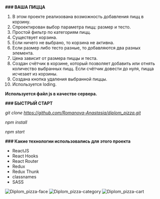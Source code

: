 **### ВАША ПИЦЦА**

1. В этом проекте реализована возможность добавления пицц в корзину.
2. Спроектирован выбор параметра пицц: размер и тесто.
3. Простой фильтр по категориям пицц.
4. Существует корзина.
5. Если ничего не выбрано, то корзина не активна. 
6. Если размер либо тесто разные, то добавляются два разных элемента.
7. Цена зависит от размера пиццы и теста.
8. Создан счётчик в корзине, который позволяет добавить или отнять количество выбранных пицц. Если счётчик довести до нуля, пицца исчезает из корзины.
9. Создана кнопка удаления выбранной пиццы.
10. Используется loding.

**Используется файл js в качестве сервера.**

**### БЫСТРЫЙ СТАРТ**

_git clone https://github.com/Romanova-Anastasia/diplom_pizza.git_

_npm install_

_npm start_

**### Какие технологии использовались для этого проекта**

- ReactJS
- React Hooks
- React Router
- Redux
- Redux Thunk
- classnames
- SASS

![Diplom_pizza-face](https://user-images.githubusercontent.com/89015101/151779109-750e7ffb-8aa8-4cb3-a39e-dfeaee5f31b6.jpg)
![Diplom_pizza-category](https://user-images.githubusercontent.com/89015101/151779242-c5e90dfe-3689-427a-be5a-f3d2f1054dfb.jpg)
![Diplom_pizza-cart](https://user-images.githubusercontent.com/89015101/151779249-8bba565b-5304-410c-bfba-aba09b03f7d1.jpg)
